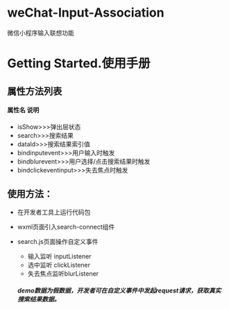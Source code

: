 # weChat-Input-Association
微信小程序输入联想功能

Getting Started.使用手册
============
## 属性方法列表

 #### 属性名	说明
  * isShow>>>弹出层状态
  * search>>>搜索结果
  * dataId>>>搜索结果索引值
  * bindinputevent>>>用户输入时触发
  * bindblurevent>>>用户选择/点击搜索结果时触发
  * bindclickeventinput>>>失去焦点时触发
  
  
## 使用方法：

* 在开发者工具上运行代码包

* wxml页面引入search-connect组件
* search.js页面操作自定义事件
 	* 输入监听 inputListener
  	* 选中监听 clickListener
  	* 失去焦点监听blurListener
  
  ##### demo数据为假数据，开发者可在自定义事件中发起request请求，获取真实搜索结果数据。
  
